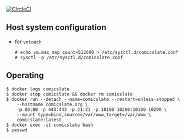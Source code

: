[![CircleCI](https://circleci.com/gh/dotdoom/comicslate.svg?style=shield)](https://circleci.com/gh/dotdoom/comicslate)


## Host system configuration

* for `vmtouch`

  ```
  # echo vm.max_map_count=512000 > /etc/sysctl.d/comicslate.conf
  # sysctl -p /etc/sysctl.d/comicslate.conf
  ```

## Operating

```
$ docker logs comicslate
$ docker stop comicslate && docker rm comicslate
$ docker run --detach --name=comicslate --restart=unless-stopped \
	--hostname comicslate.org \
	-p 80:80 -p 443:443 -p 21:21 -p 10100-10200:10100-10200 \
	--mount type=bind,source=/var/www,target=/var/www \
	comicslate:latest
$ docker exec -it comicslate bash
$ passwd
```
